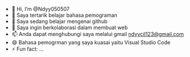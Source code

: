 - 👋 Hi, I’m @Ndyy050507
- 👀 Saya tertarik belajar bahasa pemograman
- 🌱 Saya sedang belajar mengenai github
- 💞️ Saya ingin berkolaborasi dalam membuat web
- 📫 Anda dapat menghubungi saya melalui gmail ndyycil123@gmail.com
- 😄 Bahasa pemogrman yang saya kuasai yaitu Visual Studio Code
- ⚡ Fun fact: ...

<!---
Ndyy050507/Ndyy050507 is a ✨ special ✨ repository because its `README.md` (this file) appears on your GitHub profile.
You can click the Preview link to take a look at your changes.
--->
